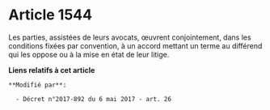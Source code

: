 # Article 1544

Les parties, assistées de leurs avocats, œuvrent conjointement, dans les conditions fixées par convention, à un accord
mettant un terme au différend qui les oppose ou à la mise en état de leur litige.

**Liens relatifs à cet article**

	**Modifié par**:

	  - Décret n°2017-892 du 6 mai 2017 - art. 26
